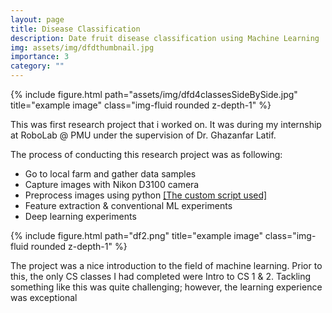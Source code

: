 ```yaml
---
layout: page
title: Disease Classification
description: Date fruit disease classification using Machine Learning
img: assets/img/dfdthumbnail.jpg
importance: 3
category: ""
---
```


<div class="row">
    <div class="col-sm mt-3 mt-md-0">
        {% include figure.html path="assets/img/dfd4classesSideBySide.jpg" title="example image" class="img-fluid rounded z-depth-1" %}
    </div>
</div>

This was first research project that i worked on. It was during my internship at RoboLab @ PMU under the supervision of Dr. Ghazanfar Latif.

The process of conducting this research project was as following:

- Go to local farm and gather data samples
- Capture images with Nikon D3100 camera
- Preprocess images using python [[The custom script used]](https://github.com/KhalidAlnujaidi/Region-of-interest-Extractor)
- Feature extraction & conventional ML experiments
- Deep learning experiments

<p> </p>
<div class="row">
    <div class="col-sm-6 mt-3 mt-md-0">
        {% include figure.html path="df2.png" title="example image" class="img-fluid rounded z-depth-1" %}
    </div>
    <div class="col-sm-6 mt-3 mt-md-0">
        <p>The project was a nice introduction to the field of machine learning. Prior to this, the only CS classes I had completed were Intro to CS 1 & 2. Tackling something like this was quite challenging; however, the learning experience was exceptional</p>
    </div>
</div>

